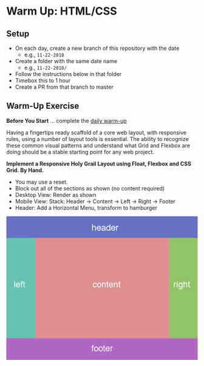 [daily]: ../warmup-daily

# Warm Up: HTML/CSS

## Setup

- On each day, create a new branch of this repository with the date
  - e.g., `11-22-2018`
- Create a folder with the same date name
  - e.g., `11-22-2018/`
- Follow the instructions below in that folder
- Timebox this to 1 hour
- Create a PR from that branch to master

## Warm-Up Exercise

**Before You Start** ... complete the [daily warm-up][daily]

Having a fingertips ready scaffold of a core web layout, with responsive rules, using a number of layout tools is essential. The ability to recognize these common visual patterns and understand what Grid and Flexbox are doing should be a stable starting point for any web project.

**Implement a Responsive Holy Grail Layout using Float, Flexbox and CSS Grid. By Hand.**

- You may use a reset.
- Block out all of the sections as shown (no content required)
- Desktop View: Render as shown
- Mobile View: Stack: Header -> Content -> Left -> Right -> Footer
- Header: Add a Horizontal Menu, transform to hamburger

![Holy Grail](assets/holy-grail-layout.png)
